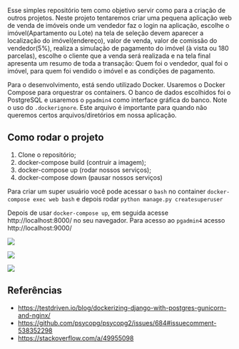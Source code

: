 Esse simples repositório tem como objetivo servir como para a criação de outros projetos. Neste projeto tentaremos criar uma pequena aplicação web de venda de imóveis onde um vendedor faz o login na aplicação, escolhe o imóvel(Apartamento ou Lote) na tela de seleção devem aparecer a localização do imóvel(endereço), valor de venda, valor de comissão do vendedor(5%), realiza a simulação de pagamento do imóvel (à vista ou 180 parcelas), escolhe o cliente que a venda será realizada e na tela final apresenta um resumo de toda a transação: Quem foi o vendedor, qual foi o imóvel, para quem foi vendido o imóvel e as condições de pagamento.

Para o desenvolvimento, está sendo utilizado Docker. Usaremos o Docker Compose para orquestrar os containers. O banco de dados escolhidos foi o PostgreSQL e usaremos o `pgadmin4` como interface gráfica do banco. Note o uso do `.dockerignore`. Este arquivo é importante para quando não queremos certos arquivos/diretórios em nossa aplicação.

## Como rodar o projeto

1. Clone o repositório;
2. docker-compose build (contruir a  imagem);
3. docker-compose up (rodar nossos serviços);
4. docker-compose down (pausar nossos serviços)

Para criar um super usuário você pode acessar o `bash` no container `docker-compose exec web bash` e depois rodar `python manage.py createsuperuser`

Depois de usar `docker-compose up`, em seguida acesse http://localhost:8000/ no seu navegador. Para acesso ao `pgadmin4` acesso  http://localhost:9000/

![](https://drive.google.com/uc?export=view&id=1TulOaycea_RpLKWBElc-ejUzg2hGcKK1)

![](https://drive.google.com/uc?export=view&id=1OccTJyDuZtCOI6eJFkVbJ4F4Yllzi7Vp)

![](https://drive.google.com/uc?export=view&id=1gBIaFpFwkPJVmQyfKZEXAFcqx-E381L9)

## Referências

- https://testdriven.io/blog/dockerizing-django-with-postgres-gunicorn-and-nginx/
- https://github.com/psycopg/psycopg2/issues/684#issuecomment-538352298
- https://stackoverflow.com/a/49955098
